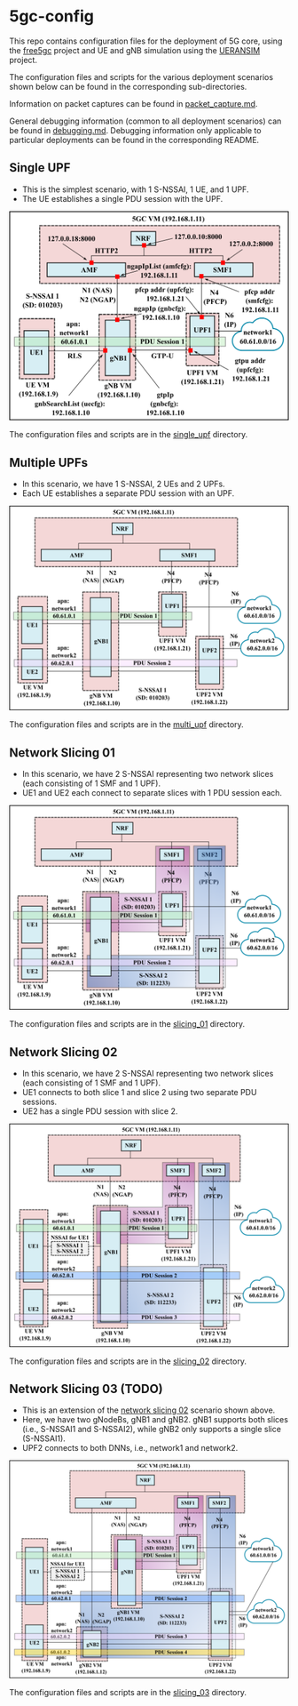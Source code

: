 # 5gc-config
This repo contains configuration files for the deployment of 5G core, using
the [free5gc](https://github.com/free5gc/free5gc) project and UE and gNB
simulation using the [UERANSIM](https://github.com/aligungr/UERANSIM) project.

The configuration files and scripts for the various deployment scenarios shown below can be found in the corresponding sub-directories.

Information on packet captures can be found in [packet_capture.md](packet_capture.md).

General debugging information (common to all deployment scenarios) can be found in [debugging.md](debugging.md). Debugging information only applicable to particular deployments can be found in the corresponding README.


## Single UPF
- This is the simplest scenario, with 1 S-NSSAI, 1 UE, and 1 UPF. 
- The UE establishes a single PDU session with the UPF.

![single UPF](images/single_upf_deployment.png)

The configuration files and scripts are in the [single_upf](single_upf) directory.

## Multiple UPFs
- In this scenario, we have 1 S-NSSAI, 2 UEs and 2 UPFs. 
- Each UE establishes a separate PDU session with an UPF.

![multi upf](images/multi_upf_deployment.png)

The configuration files and scripts are in the [multi_upf](multi_upf) directory.

## Network Slicing 01

- In this scenario, we have 2 S-NSSAI representing two network slices (each consisting of 1 SMF and 1 UPF). 
- UE1 and UE2 each connect to separate slices with 1 PDU session each.

![slicing 01](images/slice_deployment_01.png)

The configuration files and scripts are in the [slicing_01](slicing_01) directory.

## Network Slicing 02

- In this scenario, we have 2 S-NSSAI representing two network slices (each consisting of 1 SMF and 1 UPF). 
- UE1 connects to both slice 1 and slice 2 using two separate PDU sessions.
- UE2 has a single PDU session with slice 2.

![slicing 02](images/slice_deployment_02.png)

The configuration files and scripts are in the [slicing_02](slicing_02) directory.

## Network Slicing 03 (TODO)

- This is an extension of the [network slicing 02](#network-slicing-02-todo) scenario shown above.
- Here, we have two gNodeBs, gNB1 and gNB2. gNB1 supports both slices (i.e., S-NSSAI1 and S-NSSAI2), while gNB2 only supports a single slice (S-NSSAI1).
- UPF2 connects to both DNNs, i.e., network1 and network2.



![slicing 03](images/slice_deployment_03.png)

The configuration files and scripts are in the [slicing_03](slicing_03) directory.
